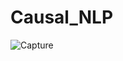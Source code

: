 # Causal_NLP

![Capture](https://user-images.githubusercontent.com/79228128/144899344-3b43824a-3269-4ed9-94fa-45e4bd3840a5.PNG)
